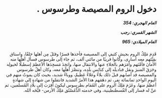 <h1 dir="rtl">دخول الروم المصيصة وطرسوس .</h1>

<h5 dir="rtl">العام الهجري:  354

الشهر القمري: رجب

العام الميلادي: 965</h5>

<p dir="rtl">قَدِمَ مَلِكُ الروم بجيشٍ كثيفٍ إلى المصيصة فأخذها قسرًا وقتَلَ مِن أهلها خلقًا، واستاق بقِيَّتَهم معه أسارى، وكانوا قريبًا من مائتي ألف، ثم جاء إلى طرسوس فسأل أهلُها منه الأمانَ فأمَّنَهم وأمَرَهم بالجلاءِ عنها والانتقال منها، واتخذَ مَسجِدَها الأعظمَ إسطبلًا لخيولِه وحَرَقَ المنبرَ ونقل قناديلَه إلى كنائِسِ بلَدِه، وتنصَّرَ أهلُها معه، وكان أهلُ طرسوس والمصيصة قد أصابهم قبلَ ذلك بلاءٌ وغلاءٌ عَظيمٌ، ووباءٌ شديد، بحيث كان يموتُ منهم في اليومِ الواحدِ ثمانمائة نفر، ثم دهَمَهم هذا الأمرُ الشديد فانتقلوا من شهادةٍ إلى شهادةٍ أعظمَ منها، وعَزَمَ مَلِكُ الروم على المُقام بطرسوس ليكونَ أقرَبَ إلى بلادِ المُسلمين، ثم عنَّ له فسار إلى القُسطنطينية، وفي خدمته الدُّمُسْتُق مَلِكُ الأرمن- قبَّحَه الله.</p></br>
